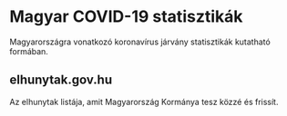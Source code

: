 Magyar COVID-19 statisztikák
============================

Magyarországra vonatkozó koronavírus járvány statisztikák kutatható formában.


elhunytak.gov.hu
----------------
Az elhunytak listája, amit Magyarország Kormánya tesz közzé és frissít.
